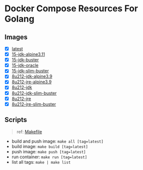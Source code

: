 # Docker Compose Resources For Golang

## Images

- [x] [latest](./latest/Dockerfile)
- [x] [15-jdk-alpine3.11](./15-jdk-alpine3.11/Dockerfile)
- [x] [15-jdk-buster](./15-jdk-buster/Dockerfile)
- [x] [15-jdk-oracle](./15-jdk-oracle/Dockerfile)
- [x] [15-jdk-slim-buster](./15-jdk-slim-buster/Dockerfile)
- [x] [8u212-jdk-alpine3.9](./8u212-jdk-alpine3.9/Dockerfile)
- [x] [8u212-jre-alpine3.9](./8u212-jre-alpine3.9/Dockerfile)
- [x] [8u212-jdk](./8u212-jdk/Dockerfile)
- [x] [8u212-jdk-slim-buster](./8u212-jdk-slim-buster]/Dockerfile)
- [x] [8u212-jre](./8u212-jre]/Dockerfile)
- [x] [8u212-jre-slim-buster](./8u212-jre-slim-buster]/Dockerfile)

## Scripts

>ref: [Makefile](./Makefile)

- build and push image: `make all [tag=latest]`
- build image: `make build [tag=latest]`
- push image: `make push [tag=latest]`
- run container: `make run [tag=latest]`
- list all tags: `make | make list`
